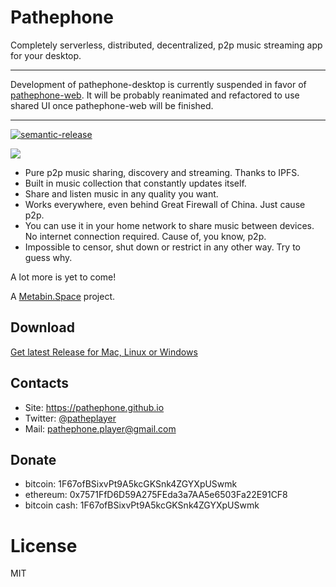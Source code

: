 # Pathephone

Completely serverless, distributed, decentralized, p2p music streaming app for your desktop.

---

Development of pathephone-desktop is currently suspended in favor of [pathephone-web](https://github.com/pathephone/pathephone-web). It will be probably reanimated and refactored to use shared UI once pathephone-web will be finished.

---

[![semantic-release](https://img.shields.io/badge/%20%20%F0%9F%93%A6%F0%9F%9A%80-semantic--release-e10079.svg)](https://github.com/semantic-release/semantic-release)

![](https://pathephone.github.io/screenshot.png)

- Pure p2p music sharing, discovery and streaming. Thanks to IPFS.
- Built in music collection that constantly updates itself.
- Share and listen music in any quality you want. 
- Works everywhere, even behind Great Firewall of China. Just cause p2p.
- You can use it in your home network to share music between devices. No internet connection required. Cause of, you know, p2p.
- Impossible to censor, shut down or restrict in any other way. Try to guess why.

A lot more is yet to come!

A [Metabin.Space](https://github.com/metabin) project.

## Download

[Get latest Release for Mac, Linux or Windows](https://github.com/pathephone/pathephone-desktop/releases/latest)

## Contacts

- Site: https://pathephone.github.io
- Twitter: [@patheplayer](http://twitter.com/patheplayer)
- Mail: pathephone.player@gmail.com

## Donate

- bitcoin: 1F67ofBSixvPt9A5kcGKSnk4ZGYXpUSwmk
- ethereum: 0x7571FfD6D59A275FEda3a7AA5e6503Fa22E91CF8
- bitcoin cash: 1F67ofBSixvPt9A5kcGKSnk4ZGYXpUSwmk

# License
MIT
